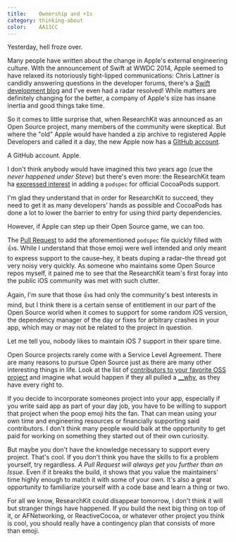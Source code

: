 ```yaml
---
title:    Ownership and +1s
category: thinking-about
color:    AA11CC
---
```


Yesterday, hell froze over.

Many people have written about the change in Apple's external engineering
culture. With the announcement of Swift at WWDC 2014, Apple seemed to have
relaxed its notoriously tight-lipped communications: Chris Lattner is candidly
answering questions in the developer forums, there's a [Swift development
blog][blog] and I've even had a radar resolved! While matters are definitely
changing for the better, a company of Apple's size has insane inertia and good
things take time.

So it comes to little surprise that, when ResearchKit was announced as an Open
Source project, many members of the community were skeptical. But where the
"old" Apple would have handed a zip archive to registered Apple Developers and
called it a day, the new Apple now has a [GitHub account][account].

A GitHub account. Apple.

I don't think anybody would have imagined this two years ago (cue the _never
happened under Steve_) but there's even more: the ResearchKit team ha [expressed
interest][comment] in adding a `podspec` for official CocoaPods support.

I'm glad they understand that in order for ResearchKit to succeed, they need to
get it as many developers' hands as possible and CocoaPods has done a lot to
lower the barrier to entry for using third party dependencies.

However, if Apple can step up their Open Source game, we can too.

The [Pull Request][pr] to add the aforementioned `podspec` file quickly filled
with 👍s. While I understand that those emoji were well intended and only meant
to express support to the cause–hey, it beats duping a radar–the thread got very
noisy very quickly. As someone who maintains some Open Source repos myself, it
pained me to see that the ResearchKit team's first foray into the public iOS
community was met with such clutter.

Again, I'm sure that those 👍s had only the community's best interests in mind,
but I think there is a certain sense of entitlement in our part of the Open
Source world when it comes to support for some random iOS version, the
dependency manager of the day or fixes for arbitrary crashes in your app, which
may or may not be related to the project in question.

Let me tell you, nobody likes to maintain iOS 7 support in their spare time.

Open Source projects rarely come with a Service Level Agreement. There are many
reasons to pursue Open Source just as there are many other interesting things in
life. Look at the list of [contributors to your favorite OSS
project][contributors] and imagine what would happen if they all pulled a
[__why], as they have every right to.

If you decide to incorporate someones project into your app, especially if you
write said app as part of your day job, you have to be willing to support that
project when the poop emoji hits the fan. That can mean using your own time and
engineering resources or financially supporting said contributors. I don't think
many people would balk at the opportunity to get paid for working on something
they started out of their own curiosity.

But maybe you don't have the knowledge necessary to support every project.
That's cool. If you don't think you have the skills to fix a problem yourself,
try regardless. _A Pull Request will always get you further than an Issue_. Even
if it breaks the build, it shows that you value the maintainers' time highly
enough to match it with some of your own. It's also a great opportunity to
familiarize yourself with a code base and learn a thing or two.

For all we know, ResearchKit could disappear tomorrow, I don't think it will but
stranger things have happened. If you build the next big thing on top of it, or
AFNetworking, or ReactiveCocoa, or whatever other project you think is cool, you
should really have a contingency plan that consists of more than emoji.

[blog]: https://developer.apple.com/swift/blog/
[account]: https://github.com/ResearchKit
[comment]: https://github.com/ResearchKit/ResearchKit/pull/5#issuecomment-93217208
[pr]: https://github.com/ResearchKit/ResearchKit/pull/5
[contributors]: https://github.com/ReactiveCocoa/ReactiveCocoa/graphs/contributors
[__why]: https://en.wikipedia.org/wiki/Why_the_lucky_stiff
